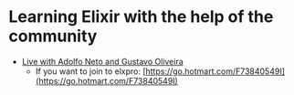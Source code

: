# Learning Elixir with the help of the community



- [Live with Adolfo Neto and Gustavo Oliveira](https://www.youtube.com/watch?v=04WxqkCJ5ko)
  - If you want to join to elxpro: [https://go.hotmart.com/F73840549I](https://go.hotmart.com/F73840549I)
